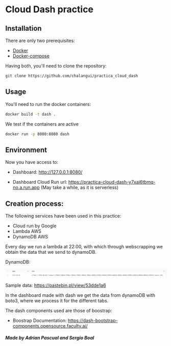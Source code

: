<h1>Cloud Dash practice</h1>

## Installation

There are only two prerequisites:

* [Docker](https://docs.docker.com/get-docker/)
* [Docker-compose](https://docs.docker.com/compose/install/)

Having both, you'll need to clone the repository:

``` bash
git clone https://github.com/chalangui/practica_cloud_dash
```

## Usage

You'll need to run the docker containers:

``` bash
docker build -t dash .
```
We test if the containers are active
``` bash
docker run -p 8080:8080 dash
```
## Environment

Now you have access to:
* Dashboard: http://127.0.0.1:8080/

 * Dashboard Cloud Run url: https://practica-cloud-dash-y7xai6tbmq-no.a.run.app (May take a while, as it is serverless)

## Creation process:

The following services have been used in this practice:
- Cloud run by Google
- Lambda AWS 
- DynamoDB AWS

Every day we run a lambda at 22:00, with which through webscrapping we obtain the data that we send to dynamoDB.

DynamoDB:

![Alt text](src/assets/data_row.png)

Sample data:
https://pastebin.pl/view/53dde1a6

In the dashboard made with dash we get the data from dynamoDB with boto3, where we process it for the different tabs.

The dash components used are those of boostrap:
* Boostrap Documentation: https://dash-bootstrap-components.opensource.faculty.ai/




##### Made by Adrian Pascual and Sergio Boal

